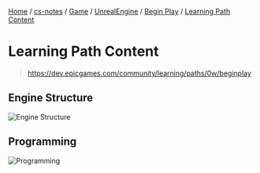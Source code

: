 [Home](https://mengxianbin.github.io) /
[cs-notes](https://mengxianbin.github.io/cs-notes/site) /
[Game](https://mengxianbin.github.io/cs-notes/site/Game) /
[UnrealEngine](https://mengxianbin.github.io/cs-notes/site/Game/UnrealEngine) /
[Begin Play](https://mengxianbin.github.io/cs-notes/site/Game/UnrealEngine/Begin%20Play) /
[Learning Path Content](https://mengxianbin.github.io/cs-notes/site/Game/UnrealEngine/Begin%20Play/Learning%20Path%20Content)

# Learning Path Content

> <https://dev.epicgames.com/community/learning/paths/0w/beginplay>

## Engine Structure

![Engine Structure](./Engine%20Structure.jpg)

## Programming

![Programming](./Programming.jpg)
